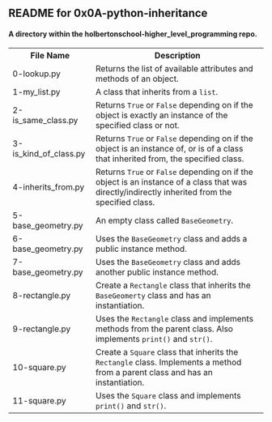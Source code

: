 <!DOCTYPE html>
<html>
<body>
<h2>README for 0x0A-python-inheritance</h2>
<h4>A directory within the holbertonschool-higher_level_programming repo.</h4>

<table style="width:100%">
<tr>
<th>File Name</th>
<th>Description</th>
</tr>
<tr>
<td>0-lookup.py</td>
<td>Returns the list of available attributes and methods of an object.</td>
</tr>
<tr>
<td>1-my_list.py</td>
<td>A class that inherits from a <code>list</code>.</td>
</tr>
<tr>
<td>2-is_same_class.py</td>
<td>Returns <code>True</code> or <code>False</code> depending on if the object is exactly an instance of the specified class or not.</td>
</tr>
<tr>
<td>3-is_kind_of_class.py</td>
<td>Returns <code>True</code> or <code>False</code> depending on if the object is an instance of, or is of a class that inherited from, the specified class.</td>
</tr>
<tr>
<td>4-inherits_from.py</td>
<td>Returns <code>True</code> or <code>False</code> depending on if the object is an instance of a class that was directly/indirectly inherited from the specified class.</td>
</tr>
<tr>
<td>5-base_geometry.py</td>
<td>An empty class called <code>BaseGeometry</code>.</td>
</tr>
<tr>
<td>6-base_geometry.py</td>
<td>Uses the <code>BaseGeometry</code> class and adds a public instance method.</td>
</tr>
<tr>
<td>7-base_geometry.py</td>
<td>Uses the <code>BaseGeometry</code> class and adds another public instance method.</td>
</tr>
<tr>
<td>8-rectangle.py</td>
<td>Create a <code>Rectangle</code> class that inherits the <code>BaseGeomerty</code> class and has an instantiation.</td>
</tr>
<tr>
<td>9-rectangle.py</td>
<td>Uses the <code>Rectangle</code> class and implements methods from the parent class. Also implements <code>print()</code> and <code>str()</code>.</td>
</tr>
<tr>
<td>10-square.py</td>
<td>Create a <code>Square</code> class that inherits the <code>Rectangle</code> class. Implements a method from a parent class and has an instantiation.</td>
</tr>
<tr>
<td>11-square.py</td>
<td>Uses the <code>Square</code> class and implements <code>print()</code> and <code>str()</code>.</td>
</tr>
</table>

</body>
</html>

